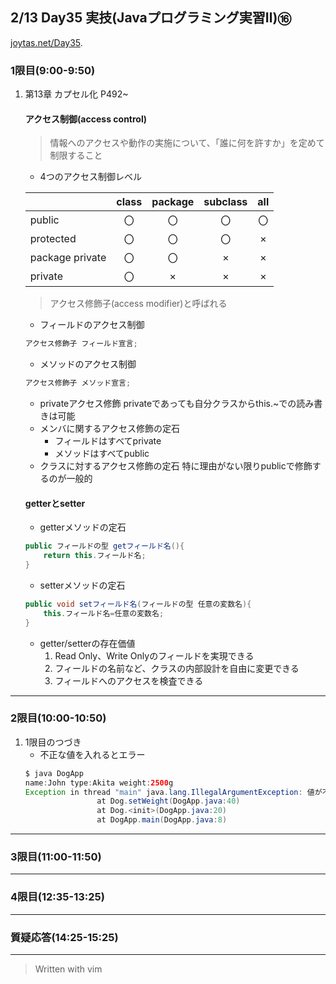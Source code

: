 ## 2/13 Day35 実技(Javaプログラミング実習Ⅱ)⑯
[joytas.net/Day35]().
### 1限目(9:00-9:50)
1. 第13章 カプセル化 P492~
	#### アクセス制御(access control)
	> 情報へのアクセスや動作の実施について、「誰に何を許すか」を定めて制限すること
	- 4つのアクセス制御レベル

	||class|package|subclass|all|
	|---|:---:|:---:|:---:|:---:|
	|public|〇|〇|〇|〇|
	|protected|〇|〇|〇|×|
	|package private|〇|〇|×|×|
	|private|〇|×|×|×|
	> アクセス修飾子(access modifier)と呼ばれる
	- フィールドのアクセス制御
	~~~java
	アクセス修飾子 フィールド宣言;
	~~~
	- メソッドのアクセス制御
	~~~java
	アクセス修飾子 メソッド宣言;
	~~~
	- privateアクセス修飾
	privateであっても自分クラスからthis.~での読み書きは可能
	- メンバに関するアクセス修飾の定石
		- フィールドはすべてprivate
		- メソッドはすべてpublic
	- クラスに対するアクセス修飾の定石
		特に理由がない限りpublicで修飾するのが一般的
	#### getterとsetter
	- getterメソッドの定石
	~~~java
	public フィールドの型 getフィールド名(){
		return this.フィールド名;
	}
	~~~
	- setterメソッドの定石
	~~~java
	public void setフィールド名(フィールドの型 任意の変数名){
		this.フィールド名=任意の変数名;
	}
	~~~
	- getter/setterの存在価値
		1. Read Only、Write Onlyのフィールドを実現できる
		1. フィールドの名前など、クラスの内部設計を自由に変更できる
		1. フィールドへのアクセスを検査できる
---
### 2限目(10:00-10:50)
1. 1限目のつづき
	- 不正な値を入れるとエラー
	~~~java
	$ java DogApp
	name:John type:Akita weight:2500g
	Exception in thread "main" java.lang.IllegalArgumentException: 値が不正です
					at Dog.setWeight(DogApp.java:40)
					at Dog.<init>(DogApp.java:20)
					at DogApp.main(DogApp.java:8)
	~~~
---
### 3限目(11:00-11:50)
---
### 4限目(12:35-13:25)
---
### 質疑応答(14:25-15:25)
---
> Written with vim
